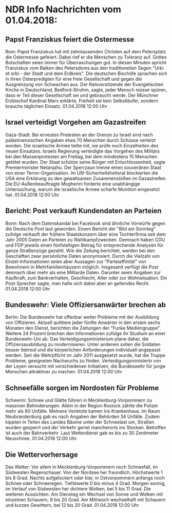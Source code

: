 # NDR Info Nachrichten vom 01.04.2018:


## Papst Franziskus feiert die Ostermesse
Rom: 	Papst Franziskus hat mit zehntausenden Christen auf dem Petersplatz die Ostermesse gefeiert. Dabei rief er die Menschen zu Toleranz auf. Gottes Botschaften seien immer für Überraschungen gut. In diesen Minuten spricht Franziskus vom Balkon des Petersdoms aus den traditionellen Segen "Urbi et orbi - der Stadt und dem Erdkreis". Die deutschen Bischöfe sprachen sich in ihren Osterpredigten für eine freie Gesellschaft und gegen die Ausgrenzung von Schwachen aus. Der Ratsvorsitzende der Evangelischen Kirche in Deutschland, Bedford-Strohm, sagte, jeder Mensch müsse spüren, dass er Teil dieser Gesellschaft sei und gebraucht werde. Der Münchner Erzbischof Kardinal Marx erklärte, Freiheit sei kein Selbstläufer, sondern brauche täglichen Einsatz. 01.04.2018 12:00 Uhr 

## Israel verteidigt Vorgehen am Gazastreifen
Gaza-Stadt: Bei erneuten Protesten an der Grenze zu Israel sind nach palästinensischen Angaben etwa 70 Menschen durch Schüsse verletzt worden. Die israelische Armee teilte mit, sie prüfe noch Einzelheiten des neuen Einsatzes. Israels Regierung verteidigte das Vorgehen des Militärs bei den Massenprotesten am Freitag, bei dem mindestens 15 Menschen getötet wurden. Der Staat schütze seine Bürger mit Entschlossenheit, sagte Premierminister Netanjahu. Der Sperrzaun trenne einen souveränen Staat von einer Terror-Organisation. Im UN-Sicherheitsheitsrat blockierten die USA eine Erklärung zu den gewaltsamen Zusammenstößen im Gazastreifen. Die EU-Außenbeauftragte Mogherini forderte eine unabhängige Untersuchung, warum die israelische Armee scharfe Munition eingesetzt hat. 01.04.2018 12:00 Uhr 

## Bericht: Post verkauft Kundendaten an Parteien
Bonn: Nach dem Datenskandal bei Facebook sind ähnliche Vorwürfe gegen die Deutsche Post laut geworden. Einem Bericht der "Bild am Sonntag" zufolge verkauft der frühere Staatskonzern über eine Tochterfirma seit dem Jahr 2005 Daten an Parteien zu Wahlkampfzwecken. Demnach haben CDU und FDP jeweils einen fünfstelligen Betrag für entsprechende Analysen für ganze Straßenzüge gezahlt. Wie die Zeitung berichtet, werden bei den Geschäften zwar persönliche Daten anonymisiert. Durch die Vielzahl von Einzel-Informationen seien aber Aussagen zur "Parteiaffinität" von Bewohnern in Mehrfamilienhäusern möglich. Insgesamt verfügt die Post demnach über mehr als eine Milliarde Daten. Darunter seien Angaben zur Kaufkraft, zum Bankverhalten, Geschlecht, Alter oder zur Wohnsituation. Ein Post-Sprecher sagte, man halte sich dabei aber an geltendes Recht. 01.04.2018 12:00 Uhr 

## Bundeswehr: Viele Offiziersanwärter brechen ab
Berlin: Die Bundeswehr hat offenbar weiter Probleme mit der Ausbildung von Offizieren. Aktuell quittiere jeder fünfte Anwärter in den ersten sechs Monaten den Dienst, berichten die Zeitungen der "Funke Mediengruppe". Weitere 24 Prozent brechen den Informationen zufolge ihr Studium an einer Bundeswehr-Uni ab. Das Verteidigungsministerium plane daher, die Offiziersausbildung zu modernisieren. Unter anderem sollen die Soldaten besser betreut und die körperlichen Anforderungen individuell angepasst werden. Seit die Wehrpflicht im Jahr 2011 ausgesetzt wurde, hat die Truppe Probleme, geeigneten Nachwuchs zu finden. Verteidigungsministerin von der Leyen versucht mit verschiedenen Initiativen, die Bundeswehr für junge Menschen attraktiver zu machen. 01.04.2018 12:00 Uhr 

## Schneefälle sorgen im Nordosten für Probleme
Schwerin:       Schnee und Glätte führen in Mecklenburg-Vorpommern zu massiven Behinderungen. Allein in der Region Rostock zählte die Polizei mehr als 80 Unfälle. Mehrere Verletzte kamen ins Krankenhaus. Im Raum Neubrandenburg gab es nach Angaben der Behörden 34 Unfälle. Zudem kippten in Teilen des Landes Bäume unter der Schneelast um, Straßen wurden gesperrt und der Verkehr geriet mancherorts ins Stocken. Betroffen ist auch der Bahnverkehr. Laut Wetterdienst gab es bis zu 30 Zentimeter Neuschnee. 01.04.2018 12:00 Uhr 

## Die Wettervorhersage
Das Wetter: Vor allem in Mecklenburg-Vorpommern noch Schneefall, im Südwesten Regenschauer. Von der Nordsee her freundlich. Höchstwerte 1 bis 8 Grad. Nachts aufgelockert oder klar, in Ostvorpommern anfangs noch Schnee oder Schneeregen. Tiefstwerte 0 bis minus 4 Grad. Morgen sonnig, im Verlauf von Südwesten her dichtere Wolken, bei 5 bis 11 Grad. Die weiteren Aussichten: Am Dienstag ein Wechsel von Sonne und Wolken mit einzelnen Schauern, 9 bis 20 Grad. Am Mittwoch wechselhaft mit Schauern und kurzen Gewittern, bei 12 bis 20 Grad. 01.04.2018 12:00 Uhr 
